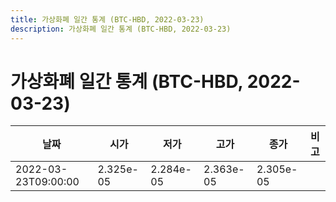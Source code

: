```yaml
---
title: 가상화폐 일간 통계 (BTC-HBD, 2022-03-23)
description: 가상화폐 일간 통계 (BTC-HBD, 2022-03-23)
---
```


가상화폐 일간 통계 (BTC-HBD, 2022-03-23)
===

|날짜|시가|저가|고가|종가|비고|
|--|--|--|--|--|--|
|2022-03-23T09:00:00|2.325e-05|2.284e-05|2.363e-05|2.305e-05|    |

